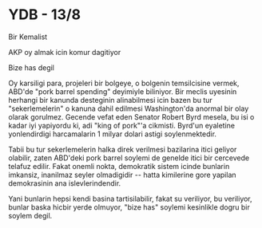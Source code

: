 # YDB - 13/8

Bir Kemalist

AKP oy almak icin komur dagitiyor

Bize has degil

Oy karsiligi para, projeleri bir bolgeye, o bolgenin temsilcisine vermek, ABD'de "pork barrel spending" deyimiyle biliniyor. Bir meclis uyesinin herhangi bir kanunda desteginin alinabilmesi icin bazen bu tur "sekerlemelerin" o kanuna dahil edilmesi Washington'da anormal bir olay olarak gorulmez. Gecende vefat eden Senator Robert Byrd mesela, bu isi o kadar iyi yapiyordu ki, adi "king of pork"'a cikmisti. Byrd'un eyaletine yonlendirdigi harcamalarin 1 milyar dolari astigi soylenmektedir.

Tabii bu tur sekerlemelerin halka direk verilmesi bazilarina itici geliyor olabilir, zaten ABD'deki pork barrel soylemi de genelde itici bir cercevede telafuz edilir. Fakat onemli nokta, demokratik sistem icinde bunlarin imkansiz, inanilmaz seyler olmadigidir -- hatta kimilerine gore yapilan demokrasinin ana islevlerindendir.

Yani bunlarin hepsi kendi basina tartisilabilir, fakat su veriliyor, bu veriliyor, bunlar baska hicbir yerde olmuyor, "bize has" soylemi kesinlikle dogru bir soylem degil.

